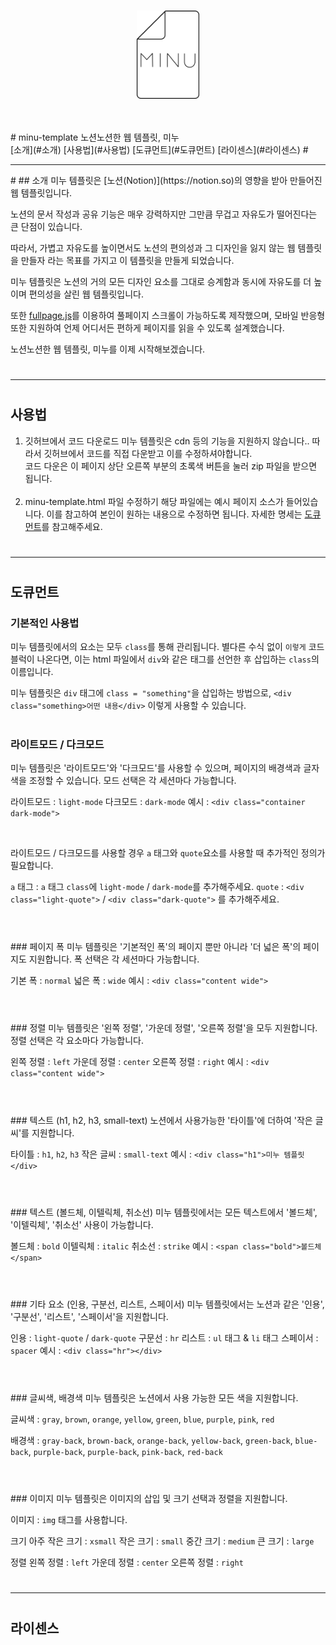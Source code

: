 <br>
<p align="center">
<img style="width: 100px;" src="minu-logo.png"></img>
<br> <br> <br>
</p>
# minu-template
노션노션한 웹 템플릿, 미누 <br>
[소개](#소개)
[사용법](#사용법)
[도큐먼트](#도큐먼트)
[라이센스](#라이센스)
# 
<hr>
# 
## 소개
미누 템플릿은 [노션(Notion)](https://notion.so)의 영향을 받아 만들어진 웹 템플릿입니다.

노션의 문서 작성과 공유 기능은 매우 강력하지만 
그만큼 무겁고 자유도가 떨어진다는 큰 단점이 있습니다.

따라서, 가볍고 자유도를 높이면서도
노션의 편의성과 그 디자인을 잃지 않는 웹 템플릿을 만들자 라는 
목표를 가지고 이 템플릿을 만들게 되었습니다.

미누 템플릿은 노션의 거의 모든 디자인 요소를 그대로 승계함과 동시에 
자유도를 더 높이며 편의성을 살린 웹 템플릿입니다.

또한 [fullpage.js](https://github.com/alvarotrigo/fullPage.js/)를 이용하여 풀페이지 스크롤이 가능하도록 제작했으며,
모바일 반응형 또한 지원하여 언제 어디서든 편하게 페이지를 읽을 수 있도록 설계했습니다.

노션노션한 웹 템플릿, 미누를 이제 시작해보겠습니다.
# 
---
# 
## 사용법
1. 깃허브에서 코드 다운로드
   미누 템플릿은 cdn 등의 기능을 지원하지 않습니다..
   따라서 깃허브에서 코드를 직접 다운받고 이를 수정하셔야합니다. <br>
   코드 다운은 이 페이지 상단 오른쪽 부분의 초록색 버튼을 눌러 zip 파일을 받으면 됩니다.
<br><br>
2. minu-template.html 파일 수정하기
   해당 파일에는 예시 페이지 소스가 들어있습니다.
   이를 참고하여 본인이 원하는 내용으로 수정하면 됩니다.
   자세한 명세는 [도큐먼트](##도큐먼트)를 참고해주세요.

# 
---
#
#
## 도큐먼트
### 기본적인 사용법
미누 템플릿에서의 요소는 모두 `class`를 통해 관리됩니다.
별다른 수식 없이 `이렇게` 코드블럭이 나온다면, 
이는 html 파일에서 `div`와 같은 태그를 선언한 후 삽입하는 `class`의 이름입니다.

미누 템플릿은 `div` 태그에 `class = "something"`을 삽입하는 방법으로,
`<div class="something>어떤 내용</div>` 이렇게 사용할 수 있습니다.

#
### 라이트모드 / 다크모드
미누 템플릿은 '라이트모드'와 '다크모드'를 사용할 수 있으며,
페이지의 배경색과 글자색을 조정할 수 있습니다.
모드 선택은 각 세션마다 가능합니다.

라이트모드 : `light-mode`
다크모드 : `dark-mode`
예시 : `<div class="container dark-mode">`

<br>

라이트모드 / 다크모드를 사용할 경우 
`a` 태그와 `quote`요소를 사용할 때 추가적인 정의가 필요합니다.

`a` 태그 : `a` 태그 `class`에 `light-mode` / `dark-mode`를 추가해주세요.
`quote` : `<div class="light-quote">` / `<div class="dark-quote">` 를 추가해주세요.

#

<br>
### 페이지 폭
미누 템플릿은 '기본적인 폭'의 페이지 뿐만 아니라 '더 넓은 폭'의 페이지도 지원합니다.
폭 선택은 각 세션마다 가능합니다.

기본 폭 : `normal`
넓은 폭 : `wide`
예시 : `<div class="content wide">`

#

<br>
### 정렬
미누 템플릿은 '왼쪽 정렬', '가운데 정렬', '오른쪽 정렬'을 모두 지원합니다.
정렬 선택은 각 요소마다 가능합니다.

왼쪽 정렬 : `left`
가운데 정렬 : `center`
오른쪽 정렬 : `right`
예시 : `<div class="content wide">`

#

<br>
### 텍스트 (h1, h2, h3, small-text)
노션에서 사용가능한 '타이틀'에 더하여 '작은 글씨'를 지원합니다.

타이틀 : `h1`, `h2`, `h3`
작은 글씨 : `small-text`
예시 : `<div class="h1">미누 템플릿</div>`
#

<br>
### 텍스트 (볼드체, 이텔릭체, 취소선)
미누 템플릿에서는 모든 텍스트에서 '볼드체', '이텔릭체', '취소선' 사용이 가능합니다.

볼드체 : `bold`
이텔릭체 : `italic`
취소선 : `strike`
예시 : `<span class="bold">볼드체</span>`

#

<br>
### 기타 요소 (인용, 구분선, 리스트, 스페이서)
미누 템플릿에서는 노션과 같은 '인용', '구분선', '리스트', '스페이서'을 지원합니다.

인용 : `light-quote` / `dark-quote`
구문선 : `hr`
리스트 : `ul` 태그 & `li` 태그
스페이서 : `spacer`
예시 : `<div class="hr"></div>`

#

<br>
### 글씨색, 배경색
미누 템플릿은 노션에서 사용 가능한 모든 색을 지원합니다.

글씨색 : `gray`, `brown`, `orange`, `yellow`, `green`, `blue`, `purple`, `pink`, `red`

배경색 : `gray-back`, `brown-back`, `orange-back`, `yellow-back`, `green-back`, `blue-back`, `purple-back`, `purple-back`, `pink-back`, `red-back`

#

<br>
### 이미지
미누 템플릿은 이미지의 삽입 및 크기 선택과 정렬을 지원합니다.

이미지 : `img` 태그를 사용합니다.

크기 
아주 작은 크기 : `xsmall`
작은 크기 : `small`
중간 크기 : `medium`
큰 크기 :  `large`

정렬
왼쪽 정렬 : `left`
가운데 정렬 : `center`
오른쪽 정렬 : `right`

#

--- 
# 
## 라이센스